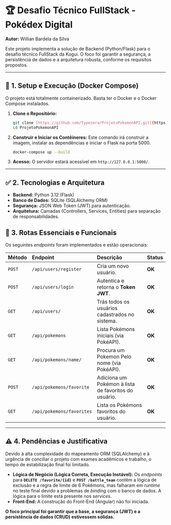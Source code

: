 # 🏆 Desafio Técnico FullStack - Pokédex Digital

**Autor:** Willian Bardela da Silva

Este projeto implementa a solução de Backend (Python/Flask) para o desafio técnico FullStack da Kogui. O foco foi garantir a segurança, a persistência de dados e a arquitetura robusta, conforme os requisitos propostos.

---

## 🚀 1. Setup e Execução (Docker Compose)

O projeto está totalmente containerizado. Basta ter o Docker e o Docker Compose instalados.

1.  **Clone o Repositório:**
    ```bash
    git clone [https://github.com/Typezera/ProjetoPokemonAPI.git](https://github.com/Typezera/ProjetoPokemonAPI.git)
    cd ProjetoPokemonAPI
    ```

2.  **Construir e Iniciar os Contêineres:**
    Este comando irá construir a imagem, instalar as dependências e iniciar o Flask na porta 5000.
    ```bash
    docker-compose up --build
    ```

3.  **Acesso:** O servidor estará acessível em `http://127.0.0.1:5000/`.

---

## ✅ 2. Tecnologias e Arquitetura

* **Backend:** Python 3.12 (Flask)
* **Banco de Dados:** SQLite (SQLAlchemy ORM)
* **Segurança:** JSON Web Token (JWT) para autenticação.
* **Arquitetura:** Camadas (Controllers, Services, Entities) para separação de responsabilidades.

## 🔑 3. Rotas Essenciais e Funcionais

Os seguintes *endpoints* foram implementados e estão operacionais:

| Método | Endpoint | Descrição | Status |
| :--- | :--- | :--- | :--- |
| `POST` | `/api/users/register` | Cria um novo usuário. | **OK** |
| `POST` | `/api/users/login` | Autentica e retorna o **Token JWT**. | **OK** |
| `GET` | `/api/users/` | Trás todos os usuários cadastrados no sistema. | **OK** | 
| `GET` | `/api/pokemons` | Lista Pokémons iniciais (via PokéAPI). | **OK** |
| `GET` | `/api/pokemons/name/` | Procura um Pokemon Pelo nome (via PokéAPI). | **OK** |
| `POST` | `/api/pokemons/favorite` | Adiciona um Pokémon à lista de favoritos do usuário. | **OK** |
| `GET` | `/api/pokemons/favorites` | Lista os Pokémons favoritos do usuário. | **OK** |

---

## ⚠️ 4. Pendências e Justificativa

Devido à alta complexidade do mapeamento ORM (SQLAlchemy) e à urgência de conciliar o projeto com exames acadêmicos e trabalho, o tempo de estabilização final foi limitado.

* **Lógica de Negócio (Lógica Correta, Execução Instável):** Os *endpoints* para **`DELETE /favorite/{id}`** e **`POST /battle_team`** contêm a lógica de exclusão e a regra de limite de 6 Pokémons, mas falharam em *runtime* no teste final devido a problemas de *binding* com o banco de dados. A lógica para o limite está presente nos *services*.
* **Front-End:** A construção do Front-End (Angular) não foi iniciada.

**O foco principal foi garantir que a base, a segurança (JWT) e a persistência de dados (CRUD) estivessem sólidas.**
